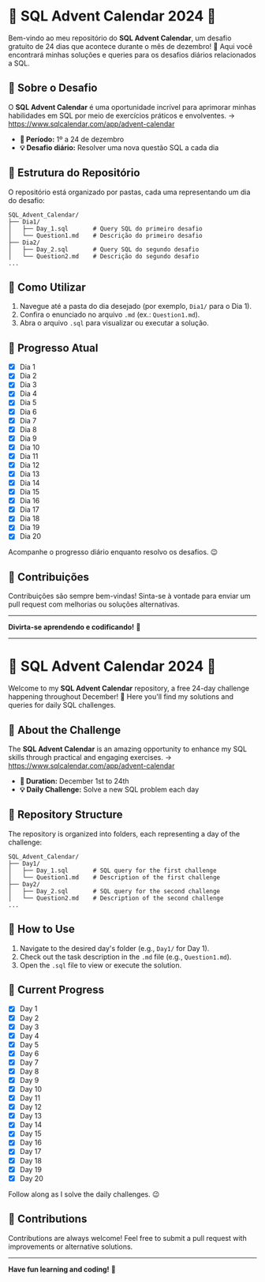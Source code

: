 # 🌟 SQL Advent Calendar 2024 🌟

Bem-vindo ao meu repositório do **SQL Advent Calendar**, um desafio gratuito de 24 dias que acontece durante o mês de dezembro! 🎄 Aqui você encontrará minhas soluções e queries para os desafios diários relacionados a SQL.

## 🎯 Sobre o Desafio

O **SQL Advent Calendar** é uma oportunidade incrível para aprimorar minhas habilidades em SQL por meio de exercícios práticos e envolventes. -> https://www.sqlcalendar.com/app/advent-calendar

- **📅 Período:** 1º a 24 de dezembro
- **💡 Desafio diário:** Resolver uma nova questão SQL a cada dia

## 📂 Estrutura do Repositório

O repositório está organizado por pastas, cada uma representando um dia do desafio:

```
SQL_Advent_Calendar/
├── Dia1/
│   ├── Day_1.sql       # Query SQL do primeiro desafio
│   └── Question1.md    # Descrição do primeiro desafio
├── Dia2/
│   ├── Day_2.sql       # Query SQL do segundo desafio
│   └── Question2.md    # Descrição do segundo desafio
...
```

## 🚀 Como Utilizar

1. Navegue até a pasta do dia desejado (por exemplo, `Dia1/` para o Dia 1).
2. Confira o enunciado no arquivo `.md` (ex.: `Question1.md`).
3. Abra o arquivo `.sql` para visualizar ou executar a solução.

## 📌 Progresso Atual
- [x] Dia 1
- [x] Dia 2
- [x] Dia 3
- [x] Dia 4
- [x] Dia 5
- [x] Dia 6
- [x] Dia 7
- [x] Dia 8
- [x] Dia 9
- [x] Dia 10
- [x] Dia 11
- [x] Dia 12
- [x] Dia 13
- [x] Dia 14
- [x] Dia 15
- [x] Dia 16
- [x] Dia 17
- [x] Dia 18
- [x] Dia 19
- [x] Dia 20

Acompanhe o progresso diário enquanto resolvo os desafios. 😉

## 🤝 Contribuições

Contribuições são sempre bem-vindas! Sinta-se à vontade para enviar um pull request com melhorias ou soluções alternativas.


---

**Divirta-se aprendendo e codificando!** 🎉

---

# 🌟 SQL Advent Calendar 2024 🌟

Welcome to my **SQL Advent Calendar** repository, a free 24-day challenge happening throughout December! 🎄 Here you'll find my solutions and queries for daily SQL challenges.

## 🎯 About the Challenge

The **SQL Advent Calendar** is an amazing opportunity to enhance my SQL skills through practical and engaging exercises. -> https://www.sqlcalendar.com/app/advent-calendar

- **📅 Duration:** December 1st to 24th
- **💡 Daily Challenge:** Solve a new SQL problem each day

## 📂 Repository Structure

The repository is organized into folders, each representing a day of the challenge:

```
SQL_Advent_Calendar/
├── Day1/
│   ├── Day_1.sql       # SQL query for the first challenge
│   └── Question1.md    # Description of the first challenge
├── Day2/
│   ├── Day_2.sql       # SQL query for the second challenge
│   └── Question2.md    # Description of the second challenge
...
```

## 🚀 How to Use

1. Navigate to the desired day's folder (e.g., `Day1/` for Day 1).
2. Check out the task description in the `.md` file (e.g., `Question1.md`).
3. Open the `.sql` file to view or execute the solution.

## 📌 Current Progress
- [x] Day 1
- [x] Day 2
- [x] Day 3
- [x] Day 4
- [x] Day 5
- [x] Day 6
- [x] Day 7
- [x] Day 8
- [x] Day 9
- [x] Day 10
- [x] Day 11
- [x] Day 12
- [x] Day 13
- [x] Day 14
- [x] Day 15
- [x] Day 16
- [x] Day 17
- [x] Day 18
- [x] Day 19
- [x] Day 20

Follow along as I solve the daily challenges. 😉

## 🤝 Contributions

Contributions are always welcome! Feel free to submit a pull request with improvements or alternative solutions.

---

**Have fun learning and coding!** 🎉

